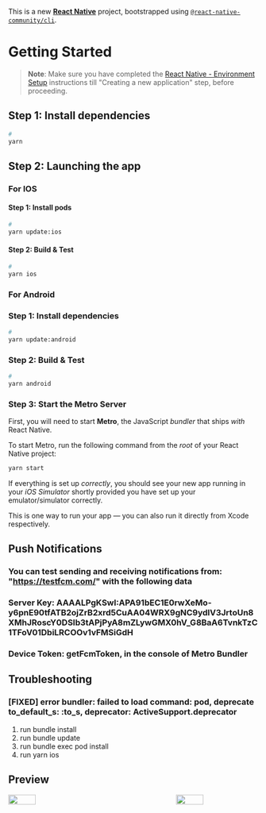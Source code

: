 This is a new [**React Native**](https://reactnative.dev) project, bootstrapped using [`@react-native-community/cli`](https://github.com/react-native-community/cli).

# Getting Started

>**Note**: Make sure you have completed the [React Native - Environment Setup](https://reactnative.dev/docs/environment-setup) instructions till "Creating a new application" step, before proceeding.

## Step 1: Install dependencies

```bash
# 
yarn
```

## Step 2: Launching the app

### For IOS

#### Step 1: Install pods

```bash
# 
yarn update:ios
```

#### Step 2: Build & Test

```bash
# 
yarn ios
```

### For Android

### Step 1: Install dependencies

```bash
# 
yarn update:android
```

### Step 2: Build & Test

```bash
# 
yarn android
```

### Step 3: Start the Metro Server

First, you will need to start **Metro**, the JavaScript _bundler_ that ships _with_ React Native.

To start Metro, run the following command from the _root_ of your React Native project:

```bash
yarn start
```

If everything is set up _correctly_, you should see your new app running in your _iOS Simulator_ shortly provided you have set up your emulator/simulator correctly.

This is one way to run your app — you can also run it directly from Xcode respectively.

## Push Notifications

### You can test sending and receiving notifications from: "<https://testfcm.com/>" with the following data

### Server Key: AAAALPgKSwI:APA91bEC1E0rwXeMo-y6pnE90tfATB2ojZrB2xrd5CuAA04WRX9gNC9ydlV3JrtoUn8XMhJRoscY0DSIb3tAPjPyA8mZLywGMX0hV_G8BaA6TvnkTzC1TFoV01DbiLRCOOv1vFMSiGdH

### Device Token: getFcmToken, in the console of Metro Bundler

## Troubleshooting

### [FIXED] error bundler: failed to load command: pod, deprecate to_default_s: :to_s, deprecator: ActiveSupport.deprecator

1. run bundle install
2. run bundle update
3. run bundle exec pod install
4. run yarn ios

## Preview

<div style="display: flex; justify-content: space-between; align-items: center; padding-left: 2rem: padding-right: 2rem">
  <img src="https://github.com/facundo-cachan/modak_challenge/assets/29696243/005a5521-38de-4b94-a76a-b77a72215ae1" height="33%" width="33%" />
  <img src="https://github.com/facundo-cachan/modak_challenge/assets/29696243/62db6fd2-ce8b-4a41-9476-c0baf7acf012" height="33%" width="33%" />
</div>
